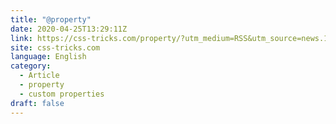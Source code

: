 ```yaml
---
title: "@property"
date: 2020-04-25T13:29:11Z
link: https://css-tricks.com/property/?utm_medium=RSS&utm_source=news.12bit.vn
site: css-tricks.com
language: English
category:
  - Article
  - property
  - custom properties
draft: false
---
```

